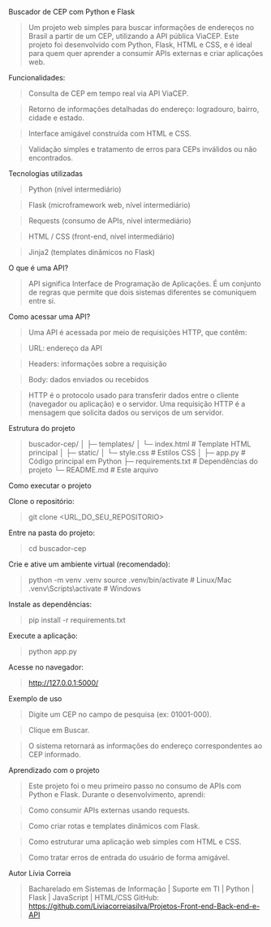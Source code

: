 Buscador de CEP com Python e Flask

>Um projeto web simples para buscar informações de endereços no Brasil a partir de um CEP, utilizando a API pública ViaCEP. Este projeto foi desenvolvido com Python, Flask, HTML e CSS, e é ideal para quem quer aprender a consumir APIs externas e criar aplicações web.

Funcionalidades:

>Consulta de CEP em tempo real via API ViaCEP.

>Retorno de informações detalhadas do endereço: logradouro, bairro, cidade e estado.

>Interface amigável construída com HTML e CSS.

>Validação simples e tratamento de erros para CEPs inválidos ou não encontrados.

Tecnologias utilizadas

>Python (nível intermediário)

>Flask (microframework web, nível intermediário)

>Requests (consumo de APIs, nível intermediário)

>HTML / CSS (front-end, nível intermediário)

>Jinja2 (templates dinâmicos no Flask)

O que é uma API?

>API significa Interface de Programação de Aplicações. É um conjunto de regras que permite que dois sistemas diferentes se comuniquem entre si.

Como acessar uma API?

>Uma API é acessada por meio de requisições HTTP, que contêm:

>URL: endereço da API

>Headers: informações sobre a requisição

>Body: dados enviados ou recebidos

>HTTP é o protocolo usado para transferir dados entre o cliente (navegador ou aplicação) e o servidor. Uma requisição HTTP é a mensagem que solicita dados ou serviços de um servidor.

Estrutura do projeto

>buscador-cep/
│
├─ templates/
│   └─ index.html       # Template HTML principal
│
├─ static/
│   └─ style.css        # Estilos CSS
│
├─ app.py               # Código principal em Python
├─ requirements.txt     # Dependências do projeto
└─ README.md            # Este arquivo

Como executar o projeto

Clone o repositório:

>git clone <URL_DO_SEU_REPOSITORIO>


Entre na pasta do projeto:

>cd buscador-cep


Crie e ative um ambiente virtual (recomendado):

>python -m venv .venv
>source .venv/bin/activate   # Linux/Mac
>.venv\Scripts\activate      # Windows


Instale as dependências:

>pip install -r requirements.txt


Execute a aplicação:

>python app.py


Acesse no navegador:

>http://127.0.0.1:5000/

Exemplo de uso

>Digite um CEP no campo de pesquisa (ex: 01001-000).

>Clique em Buscar.

>O sistema retornará as informações do endereço correspondentes ao CEP informado.

Aprendizado com o projeto

>Este projeto foi o meu primeiro passo no consumo de APIs com Python e Flask. Durante o desenvolvimento, aprendi:

>Como consumir APIs externas usando requests.

>Como criar rotas e templates dinâmicos com Flask.

>Como estruturar uma aplicação web simples com HTML e CSS.

>Como tratar erros de entrada do usuário de forma amigável.

Autor
Lívia Correia
>Bacharelado em Sistemas de Informação | Suporte em TI | Python | Flask | JavaScript | HTML/CSS
GitHub: https://github.com/Liviacorreiasilva/Projetos-Front-end-Back-end-e-API

